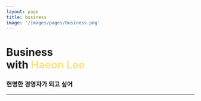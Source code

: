 ```yaml
---
layout: page
title: business
image: '/images/pages/business.png'
---
```


# Business <br/>with <span style="color:#fae383">Haeon Lee</span>
### 현명한 경영자가 되고 싶어
---

